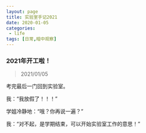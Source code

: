 ```yaml
---
layout: page
title: 实验室手记2021
date: 2020-01-05
categories:
 - life
tags: [日常,暗中观察]
---
```


### 2021年开工啦！
> 2021/01/05

考完最后一门回到实验室。

我：“我放假了！！！”

学姐冷静地：“哦？你再说一遍？”

我：“对不起，是学期结束，可以开始实验室工作的意思！”
